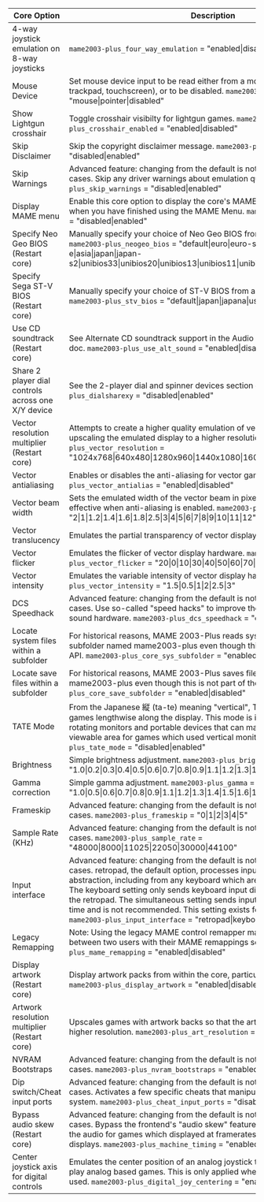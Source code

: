 | Core Option | Description |
| --- | --- |
| 4-way joystick emulation on 8-way joysticks | `mame2003-plus_four_way_emulation` = "enabled\|disabled" |
| Mouse Device | Set mouse device input to be read either from a mouse, a pointer (pointer, trackpad, touchscreen), or to be disabled. `mame2003-plus_mouse_device` = "mouse\|pointer\|disabled" |
| Show Lightgun crosshair | Toggle crosshair visibilty for lightgun games. `mame2003-plus_crosshair_enabled` = "enabled\|disabled" |
| Skip Disclaimer | Skip the copyright disclaimer message. `mame2003-plus_skip_disclaimer` = "disabled\|enabled" |
| Skip Warnings | Advanced feature: changing from the default is not recommended in most cases. Skip any driver warnings about emulation quality. `mame2003-plus_skip_warnings` = "disabled\|enabled" |
| Display MAME menu | Enable this core option to display the core's MAME Menu and then disable it when you have finished using the MAME Menu. `mame2003-plus_display_setup` = "disabled\|enabled" |
| Specify Neo Geo BIOS (Restart core) | Manually specify your choice of Neo Geo BIOS from among those supported. `mame2003-plus_neogeo_bios` = "default\|euro\|euro-s1\|us\|us-e\|asia\|japan\|japan-s2\|unibios33\|unibios20\|unibios13\|unibios11\|unibios10\|debug\|asia-aes" |
| Specify Sega ST-V BIOS (Restart core) | Manually specify your choice of ST-V BIOS from among those supported. `mame2003-plus_stv_bios` = "default\|japan\|japana\|us\|japan\_b\|taiwan\|europe" |
| Use CD soundtrack (Restart core) | See Alternate CD soundtrack support in the Audio samples section of this doc. `mame2003-plus_use_alt_sound` = "enabled\|disabled" |
| Share 2 player dial controls across one X/Y device | See the 2-player dial and spinner devices section of this doc. `mame2003-plus_dialsharexy` = "disabled\|enabled" |
| Vector resolution multiplier (Restart core) | Attempts to create a higher quality emulation of vector display hardware by upscaling the emulated display to a higher resolution. `mame2003-plus_vector_resolution` = "1024x768\|640x480\|1280x960\|1440x1080\|1600x1200\|original" |
| Vector antialiasing | Enables or disables the anti-aliasing for vector games. `mame2003-plus_vector_antialias` = "enabled\|disabled" |
| Vector beam width | Sets the emulated width of the vector beam in pixels. This setting is only effective when anti-aliasing is enabled. `mame2003-plus_vector_beam_width` = "2\|1\|1.2\|1.4\|1.6\|1.8\|2.5\|3\|4\|5\|6\|7\|8\|9\|10\|11\|12" |
| Vector translucency | Emulates the partial transparency of vector display hardware. |
| Vector flicker | Emulates the flicker of vector display hardware. `mame2003-plus_vector_flicker` = "20\|0\|10\|30\|40\|50\|60\|70\|80\|90\|100" |
| Vector intensity | Emulates the variable intensity of vector display hardware. `mame2003-plus_vector_intensity` = "1.5\|0.5\|1\|2\|2.5\|3" |
| DCS Speedhack | Advanced feature: changing from the default is not recommended in most cases. Use so-called "speed hacks" to improve the performance of DCS sound hardware. `mame2003-plus_dcs_speedhack` = "enabled\|disabled" |
| Locate system files within a subfolder | For historical reasons, MAME 2003-Plus reads system files within a subfolder named mame2003-plus even though this is not part of the libretro API. `mame2003-plus_core_sys_subfolder` = "enabled\|disabled" |
| Locate save files within a subfolder | For historical reasons, MAME 2003-Plus saves files within a subfolder named mame2003-plus even though this is not part of the libretro API. `mame2003-plus_core_save_subfolder` = "enabled\|disabled" |
| TATE Mode | From the Japanese 縦 (ta-te) meaning "vertical", TATE Mode renders vertical games lengthwise along the display. This mode is intended for use with rotating monitors and portable devices that can make the full use of their viewable area for games which used vertical monitors. `mame2003-plus_tate_mode` = "disabled\|enabled" |
| Brightness | Simple brightness adjustment. `mame2003-plus_brightness` = "1.0\|0.2\|0.3\|0.4\|0.5\|0.6\|0.7\|0.8\|0.9\|1.1\|1.2\|1.3\|1.4\|1.5\|1.6\|1.7\|1.8\|1.9\|2.0" |
| Gamma correction | Simple gamma adjustment. `mame2003-plus_gamma` = "1.0\|0.5\|0.6\|0.7\|0.8\|0.9\|1.1\|1.2\|1.3\|1.4\|1.5\|1.6\|1.7\|1.8\|1.9\|2.0" |
| Frameskip | Advanced feature: changing from the default is not recommended in most cases. `mame2003-plus_frameskip` = "0\|1\|2\|3\|4\|5" |
| Sample Rate (KHz) | Advanced feature: changing from the default is not recommended in most cases. `mame2003-plus_sample_rate` = "48000\|8000\|11025\|22050\|30000\|44100" |
| Input interface | Advanced feature: changing from the default is not recommended in most cases. retropad, the default option, processes input via the libretro retropad abstraction, including from any keyboard which are bound to the retropad. The keyboard setting only sends keyboard input directly to the core, ignoring the retropad. The simultaneous setting sends inputs both ways at the same time and is not recommended. This setting exists for historical reasons. `mame2003-plus_input_interface` = "retropad\|keyboard\|simultaneous" |
| Legacy Remapping | Note: Using the legacy MAME control remapper may affect stateless netplay between two users with their MAME remappings set differently. `mame2003-plus_mame_remapping` = "enabled\|disabled" |
| Display artwork (Restart core) | Display artwork packs from within the core, particularly "backdrop" artwork. `mame2003-plus_display_artwork` = "enabled\|disabled" |
| Artwork resolution multiplier (Restart core) | Upscales games with artwork backs so that the artwork can be displayed at a higher resolution. `mame2003-plus_art_resolution` = "1\|2" |
| NVRAM Bootstraps | Advanced feature: changing from the default is not recommended in most cases. `mame2003-plus_nvram_bootstraps` = "enabled\|disabled" |
| Dip switch/Cheat input ports | Advanced feature: changing from the default is not recommended in most cases. Activates a few specific cheats that manipulate the dipswitch input system. `mame2003-plus_cheat_input_ports` = "disabled\|enabled" |
| Bypass audio skew (Restart core) | Advanced feature: changing from the default is not recommended in most cases. Bypass the frontend's "audio skew" feature which attempts to adjust the audio for games which displayed at framerates not native to modern displays. `mame2003-plus_machine_timing` = "enabled\|disabled" |
| Center joystick axis for digital controls | Emulates the center position of an analog joystick to allow digital joysticks to play analog based games. This is only applied when the AD Stick type is used. `mame2003-plus_digital_joy_centering` = "enabled\|disabled" |

